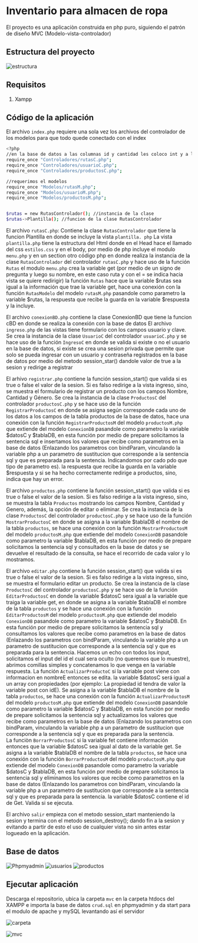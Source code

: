 # Inventario para almacen de ropa

El proyecto es una aplicaciòn construida en php puro, 
siguiendo el patrón de diseño MVC (Modelo-vista-controlador)

## Estructura del proyecto

![estructura](https://github.com/user-attachments/assets/f406c84a-518c-495d-a520-77d40a96689c)

## Requisitos
1. Xampp

## Código de la aplicación

El archivo `index.php` requiere una sola vez los archivos del controlador de los modelos para que todo quede conectado con el index

```bash
<?php
//en la base de datos a las columnas id y cantidad les coloco int y a las de string tipo text
require_once "Controladores/rutasC.php";
require_once "Controladores/usuarioC.php";
require_once "Controladores/productosC.php";

//requerimos el modelos 
require_once "Modelos/rutasM.php";
require_once "Modelos/usuarioM.php";
require_once "Modelos/productosM.php";


$rutas = new RutasControlador(); //instancia de la clase
$rutas->Plantilla(); //funcion de la clase RutasControlador
```

El archivo `rutasC.php`: Contiene la clase `RutasControlador` que tiene la funcion Plantilla en donde se incluye la vista `plantilla. php`
La vista `plantilla.php` tiene la estructura del Html donde en el Head hace el llamado del css `estilos.css` y en el body, por medio de php incluye el modulo `menu.php` y en un section otro código php en donde realiza la instancia de la clase `RutasControlador` del controlador `rutasC.php` y hace uso de la función `Rutas`
el modulo `menu.php` crea la variable get (por medio de un signo de pregunta y luego su nombre, en este caso ruta y con el = se indica hacia vista se quiere redirigir)
la función `Rutas` hace que la variable $rutas sea igual a la información que trae la variable get, hace una conexión con la función `RutasModelo` del modelo `rutasM.php`
pasandole como parametro la variable $rutas, la respuesta que recibe la guarda en la variable $respuesta y la incluye.

El archivo `conexionBD.php` contiene la clase ConexionBD que tiene la funcion cBD en donde se realiza la conexión con la base de datos 
El archivo `ingreso.php` de las vistas tiene formulario con los campos usuario y clave. Se crea la instancia de la clase `UsuarioC` del controlador `usuarioC.php` y se hace uso de la función `IngresoC` en donde se valida si existe o no el usuario en la base de datos, si existe se crea una sesion privada que permite que solo se pueda ingresar con un usuario y contraseña registrados en la base de datos por medio del metodo session_star() dandole valor de true a la sesion y redirige a registrar

El arhivo `registrar.php` contiene la función session_start() que valida si es true o false el valor de la sesion. Si es falso redirige a la vista ingreso, sino, se muestra el formulario de registrar un producto con los campos Nombre, Cantidad y Género. Se crea la instancia de la clase `ProductosC` del controlador `productosC.php` y se hace uso de la función `RegistrarProductosC` en donde se asigna según corresponde cada uno de los datos a los campos de la tabla productos de la base de datos, hace una conexión con la función `RegistrarProductosM` del modelo `productosM.php` que extiende del modelo `ConexionDB` pasandole como parametro la variable $datosC y $tablaDB, en esta función por medio de prepare solicitamos la sentencia sql e insertamos los valores que recibe como parametros en la base de datos (Enlazando los parametros con bindParam, vinculando la variable php a un parametro de sustitucion que corresponde a la sentencia sql y que es preparada para la sentencia. Indicandomos por cado pdo que tipo de parametro es). la respuesta que recibe la guarda en la variable $respuesta y si se ha hecho correctamente redirige a productos, sino, indica que hay un error.

El archivo `productos.php` contiene la función session_start() que valida si es true o false el valor de la sesion. Si es falso redirige a la vista ingreso, sino, se muestra la tabla `Productos` mostrando los campos Nombre, Cantidad y Genero, además, la opción de editar o eliminar. Se crea la instancia de la clase `ProductosC` del controlador `productosC.php` y se hace uso de la función `MostrarProductosC` en donde se asigna a la variable $tablaDB el nombre de la tabla `productos`, se hace una conexión con la función `MostrarProductosM` del modelo `productosM.php` que extiende del modelo `ConexionDB` pasandole como parametro la variable $tablaDB, en esta función por medio de  prepare solicitamos la sentencia sql y consultados en la base de datos y se devuelve el resultado de la consulta, se hace el recorrido de cada valor y lo mostramos.

El archivo `editar.php` contiene la función session_start() que valida si es true o false el valor de la sesion. Si es falso redirige a la vista ingreso, sino, se muestra el formulario editar un producto. Se crea la instancia de la clase `ProductosC` del controlador `productosC.php` y se hace uso de la función `EditarProductosC` en donde la variable $datosC sera igual a la variable que traiga la variable get, en donde se asigna a la variable $tablaDB el nombre de la tabla `productos` y se hace una conexión con la función `EditarProductosM` del modelo `productosM.php` que extiende del modelo `ConexionDB` pasandole como parametro la variable $datosC y $tablaDB. En esta función por medio de prepare solicitamos la sentencia sql y consultamos los valores que recibe como parametros en la base de datos (Enlazando los parametros con bindParam, vinculando la variable php a un parametro de sustitucion que corresponde a la sentencia sql y que es preparada para la sentencia. Hacemos un echo con todos los input, solicitamos el input del id el cual sera oculto (no queremos que lo muestre), abrimos comillas simples y concatenamos lo que venga en la variable respuesta.
La función `ActualizarProductoC` si la variable post viene con informacion en nombreE entonces se edita. la variable $datosC será igual a un array con propiedades (por ejemplo: La propiedad id tendra de valor la variable post con idE). Se asigna a la variable $tablaDB el nombre de la tabla `productos`, se hace una conexión con la función `ActualizarProductosM` del modelo `productosM.php` que extiende del modelo `ConexionDB` pasandole como parametro la variable $datosC y $tablaDB, en esta función por medio de prepare solicitamos la sentencia sql y actualizamos los valores que recibe como parametros en la base de datos (Enlazando los parametros con bindParam, vinculando la variable php a un parametro de sustitucion que corresponde a la sentencia sql y que es preparada para la sentencia.  
La funciòn `BorrarProductosC` si la variable fet contiene información entonces que la variable $datosC sea igual al dato de la variable get. Se asigna a la variable $tablaDB el nombre de la tabla `productos`, se hace una conexión con la función `BorrarProductosM` del modelo `productosM.php` que extiende del modelo `ConexionDB` pasandole como parametro la variable $datosC y $tablaDB, 
en esta función por medio de prepare solicitamos la sentencia sql y eliminamos los valores que recibe como parametros en la base de datos (Enlazando los parametros con bindParam, vinculando la variable php a un parametro de sustitucion que corresponde a la sentencia sql y que es preparada para la sentencia.  la variable $datosC contiene el id de Get. Valida si se ejecuta.

El archivo `salir` empieza con el metodo session_start manteniendo la sesion y termina con el metodo session_destroy(); dando fin a la sesion y evitando a partir de esto el uso de cualquier vista no sin antes estar logueado en la aplicación.

## Base de datos
![Phpmyadmin](https://github.com/user-attachments/assets/6fa5ca69-e939-4ab6-8ee5-9dcc397e6b5c)
![usuarios](https://github.com/user-attachments/assets/7685628d-e2f8-46a4-ac5f-22a2c4463c21)
![productos](https://github.com/user-attachments/assets/dc71a266-0467-4e22-9ab0-076fc045e57b)

## Ejecutar aplicación
Descarga el repositorio, ubica la carpeta `mvc` en la carpeta htdocs del XAMPP e importa la base de datos `crud.sql` en phpmyadmin y da start para el modulo de apache y mySQL levantando así el servidor

![carpeta](https://github.com/user-attachments/assets/3d1f3bd3-82e9-4d6d-bb1f-ea8e2ff8040f)

![mvc](https://github.com/user-attachments/assets/dac6fbcc-dc5f-45b7-be78-53d2000d2d08)
